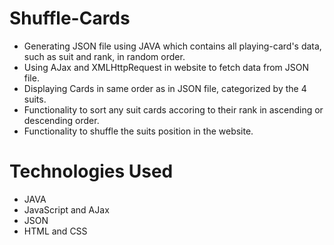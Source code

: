 # Shuffle-Cards
- Generating JSON file using JAVA which contains all playing-card's data, such as suit and rank, in random order.
- Using AJax and XMLHttpRequest in website to fetch data from JSON file.
- Displaying Cards in same order as in JSON file, categorized by the 4 suits.
- Functionality to sort any suit cards accoring to their rank in ascending or descending order.
- Functionality to shuffle the suits position in the website.

# Technologies Used
- JAVA
- JavaScript and AJax
- JSON
- HTML and CSS

